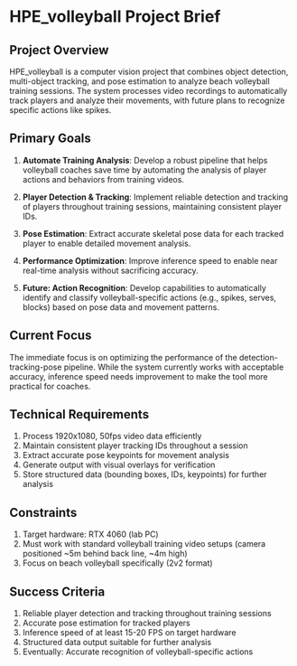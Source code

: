 # HPE_volleyball Project Brief

## Project Overview

HPE_volleyball is a computer vision project that combines object detection, multi-object tracking, and pose estimation to analyze beach volleyball training sessions. The system processes video recordings to automatically track players and analyze their movements, with future plans to recognize specific actions like spikes.

## Primary Goals

1. **Automate Training Analysis**: Develop a robust pipeline that helps volleyball coaches save time by automating the analysis of player actions and behaviors from training videos.

2. **Player Detection & Tracking**: Implement reliable detection and tracking of players throughout training sessions, maintaining consistent player IDs.

3. **Pose Estimation**: Extract accurate skeletal pose data for each tracked player to enable detailed movement analysis.

4. **Performance Optimization**: Improve inference speed to enable near real-time analysis without sacrificing accuracy.

5. **Future: Action Recognition**: Develop capabilities to automatically identify and classify volleyball-specific actions (e.g., spikes, serves, blocks) based on pose data and movement patterns.

## Current Focus

The immediate focus is on optimizing the performance of the detection-tracking-pose pipeline. While the system currently works with acceptable accuracy, inference speed needs improvement to make the tool more practical for coaches.

## Technical Requirements

1. Process 1920x1080, 50fps video data efficiently
2. Maintain consistent player tracking IDs throughout a session
3. Extract accurate pose keypoints for movement analysis
4. Generate output with visual overlays for verification
5. Store structured data (bounding boxes, IDs, keypoints) for further analysis

## Constraints

1. Target hardware: RTX 4060 (lab PC)
2. Must work with standard volleyball training video setups (camera positioned ~5m behind back line, ~4m high)
3. Focus on beach volleyball specifically (2v2 format)

## Success Criteria

1. Reliable player detection and tracking throughout training sessions
2. Accurate pose estimation for tracked players
3. Inference speed of at least 15-20 FPS on target hardware
4. Structured data output suitable for further analysis
5. Eventually: Accurate recognition of volleyball-specific actions

